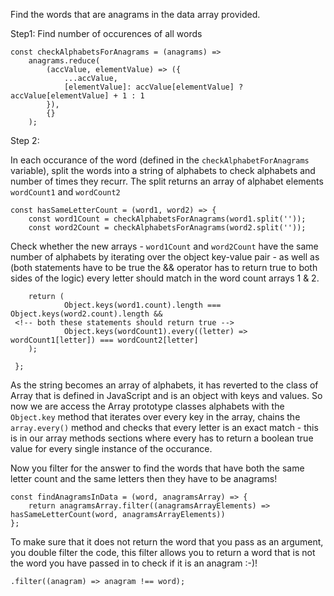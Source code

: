 Find the words that are anagrams in the data array provided.

Step1: Find number of occurences of all words

```
const checkAlphabetsForAnagrams = (anagrams) =>
	anagrams.reduce(
		(accValue, elementValue) => ({
			...accValue,
			[elementValue]: accValue[elementValue] ? accValue[elementValue] + 1 : 1
		}),
		{}
	);
```
Step 2:

In each occurance of the word (defined in the ```checkAlphabetForAnagrams``` variable), split the words into a string of alphabets to check alphabets and number of times they recurr. The split returns an array of alphabet elements ```wordCount1``` and ```wordCount2```

```
const hasSameLetterCount = (word1, word2) => {
	const word1Count = checkAlphabetsForAnagrams(word1.split(''));
	const word2Count = checkAlphabetsForAnagrams(word2.split(''));
```

Check whether the new arrays - ```word1Count``` and ```word2Count``` have the same number of alphabets by iterating over the object key-value pair - as well as (both statements have to be true the && operator has to return true to both sides of the logic) every letter should match in the word count arrays 1 & 2.

```
 	return (
            Object.keys(word1.count).length === Object.keys(word2.count).length &&
 <!-- both these statements should return true -->		
            Object.keys(wordCount1).every((letter) => wordCount1[letter]) === wordCount2[letter]
	);

 };
```
As the string becomes an array of alphabets, it has reverted to the class of Array that is defined in JavaScript and is an object with keys and values. So now we are access the Array prototype classes alphabets with the ```Object.key``` method that iterates over every key in the array, chains the ```array.every()``` method and checks that every letter is an exact match - this is in our array methods sections where every has to return a boolean true value for every single instance of the occurance.

Now you filter for the answer to find the words that have both the same letter count and the same letters then they have to be anagrams!

```
const findAnagramsInData = (word, anagramsArray) => {
	return anagramsArray.filter((anagramsArrayElements) => hasSameLetterCount(word, anagramsArrayElements))
};
```

To make sure that it does not return the word that you pass as an argument, you double filter the code, this filter allows you to return a word that is not the word you have passed in to check if it is an anagram :-)!

```
.filter((anagram) => anagram !== word);
```

